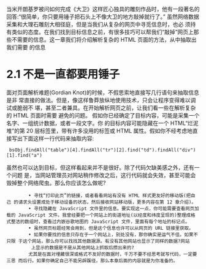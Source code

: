 当米开朗基罗被问如何完成《大卫》这样匠心独具的雕刻作品时，他有一段著名的回答:“很简单，你只要用锤子把石头上不像大卫的地方敲掉就行了。”
虽然网络数据采集和大理石雕刻大相径庭，但是当我们从复杂的网页中寻觅信息时，也必 须持有类似的态度。在我们找到目标信息之前，有很多技巧可以帮我们“敲掉”网页上那 些不需要的信息。这一章我们将介绍解析复杂的 HTML 页面的方法，从中抽取出我们需要 的信息

# 2.1 不是一直都要用锤子

面对页面解析难题(Gordian Knot)的时候，不假思索地直接写几行语句来抽取信息是非 常直接的做法。但是，像这样鲁莽放纵地使用技术，只会让程序变得难以调试或脆弱不 堪，甚至二者兼具。在开始解析网页之前，让我们看一些在解析复杂的 HTML 页面时需要 避免的问题。
假如你已经确定了目标内容，可能是采集一个名字、一组统计数据，或者一段文字。你 的目标内容可能隐藏在一个 HTML“烂泥堆”的第 20 层标签里，带有许多没用的标签或 HTML 属性。假如你不经考虑地直接写出下面这样一行代码来抽取内容:

     bsObj.findAll("table")[4].findAll("tr")[2].find("td").findAll("div")[1].find("a")
     
虽然也可以达到目标，但这样看起来并不是很好。除了代码欠缺美感之外，还有一个问题 是，当网站管理员对网站稍作修改之后，这行代码就会失效，甚至可能会毁掉整个网络爬虫。那么你应该怎么做呢?

            • 寻找“打印此页”的链接，或者看看网站有没有 HTML 样式更友好的移动版(把自己 的请求头设置成处于移动设备的状态，然后接收网站移动版，更多内容在第 12 章介绍)。
            • 寻找隐藏在 JavaScript 文件里的信息。要实现这一点，你可能需要查看网页加载的 JavaScript 文件。我曾经要把一个网站上的街道地址(以经度和纬度呈现的)整理成格 式整洁的数组时，查看过内嵌谷歌地图的 JavaScript 文件，里面有每个地址的标记点。
            • 虽然网页标题经常会用到，但是这个信息也许可以从网页的 URL 链接里获取。
            • 如果你要找的信息只存在于一个网站上，别处没有，那你确实是运气不佳。如果不只限 于这个网站，那么你可以找找其他数据源。有没有其他网站也显示了同样的数据?网站
             上显示的数据是不是从其他网站上抓取后攒出来的?
            尤其是在面对埋藏很深或格式不友好的数据时，千万不要不经思考就写代码，一定要三思 而后行。如果你确定自己不能另辟蹊径，那么本章后面的内容就是为你准备的。
